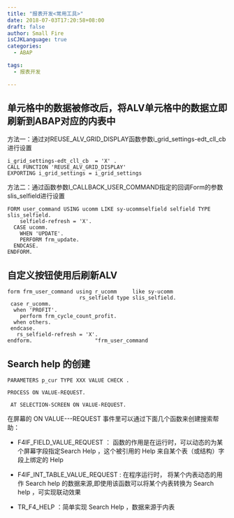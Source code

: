 ```yaml
---
title: "报表开发<常用工具>"
date: 2018-07-03T17:20:58+08:00
draft: false
author: Small Fire
isCJKLanguage: true
categories: 
  - ABAP

tags: 
  - 报表开发

---
```


## 单元格中的数据被修改后，将ALV单元格中的数据立即刷新到ABAP对应的内表中

方法一：通过对REUSE_ALV_GRID_DISPLAY函数参数i_grid_settings-edt_cll_cb进行设置

```JS
i_grid_settings-edt_cll_cb  = 'X' .
CALL FUNCTION 'REUSE_ALV_GRID_DISPLAY'
EXPORTING i_grid_settings = i_grid_settings
```

方法二：通过函数参数I_CALLBACK_USER_COMMAND指定的回调Form的参数slis_selfield进行设置

```JS
FORM user_command USING ucomm LIKE sy-ucommselfield selfield TYPE slis_selfield.
    selfield-refresh = 'X'.
  CASE ucomm.
    WHEN 'UPDATE'.
    PERFORM frm_update.
  ENDCASE.
ENDFORM. 
```



## 自定义按钮使用后刷新ALV

```jS
form frm_user_command using r_ucomm     like sy-ucomm
                       rs_selfield type slis_selfield.
 case r_ucomm.
  when 'PROFIT'.
    perform frm_cycle_count_profit.
  when others.
 endcase.
   rs_selfield-refresh = 'X'.
endform.                    "frm_user_command
```

## Search help 的创建

`PARAMETERS p_cur TYPE XXX VALUE CHECK .`

`PROCESS ON VALUE-REQUEST.`

` AT SELECTION-SCREEN ON VALUE-REQUEST.`

在屏幕的 ON VALUE---REQUEST 事件里可以通过下面几个函数来创建搜索帮助：

-   F4IF_FIELD_VALUE_REQUEST ： 函数的作用是在运行时，可以动态的为某个屏幕字段指定Search Help ，这个被引用的 Help 来自某个表（或结构）字段上绑定的 Help

-  F4IF_INT_TABLE_VALUE_REQUEST : 在程序运行时， 将某个内表动态的用作 Search help 的数据来源,即使用该函数可以将某个内表转换为 Search help ，可实现联动效果

- TR_F4_HELP ：简单实现 Search Help ，数据来源于内表



